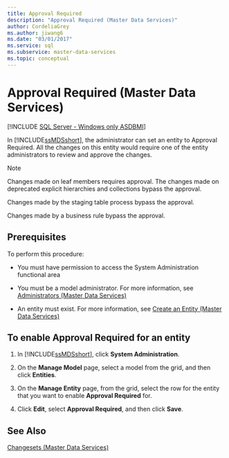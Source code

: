 ```yaml
---
title: Approval Required
description: "Approval Required (Master Data Services)"
author: CordeliaGrey
ms.author: jiwang6
ms.date: "03/01/2017"
ms.service: sql
ms.subservice: master-data-services
ms.topic: conceptual
---
```

# Approval Required (Master Data Services)

[!INCLUDE [SQL Server - Windows only ASDBMI](../includes/applies-to-version/sql-windows-only-asdbmi.md)]

  In [!INCLUDE[ssMDSshort](../includes/ssmdsshort-md.md)], the administrator can set an entity to Approval Required. All the changes on this entity would require one of the entity administrators to review and approve the changes.  
  
> [!NOTE]  
>  Changes made on leaf members requires approval. The changes made on deprecated explicit hierarchies and collections  bypass the approval.  
>   
>  Changes made by the staging table process bypass the approval.  
>   
>  Changes made by a business rule bypass the approval.  
  
## Prerequisites  
 To perform this procedure:  
  
-   You must have permission to access the System Administration functional area  
  
-   You must be a model administrator. For more information, see [Administrators &#40;Master Data Services&#41;](../master-data-services/administrators-master-data-services.md)  
  
-   An entity must exist. For more information, see [Create an Entity &#40;Master Data Services&#41;](../master-data-services/create-an-entity-master-data-services.md)  
  
## To enable Approval Required for an entity  
  
1.  In [!INCLUDE[ssMDSshort](../includes/ssmdsshort-md.md)], click **System Administration**.  
  
2.  On the **Manage Model** page, select a model from the grid, and then click **Entities**.  
  
3.  On the **Manage Entity** page, from the grid, select the row for the entity that you want to enable  **Approval Required** for.  
  
4.  Click **Edit**, select **Approval Required**, and then click **Save**.  
  
## See Also  
 [Changesets &#40;Master Data Services&#41;](../master-data-services/changesets-master-data-services.md)  
  
  
